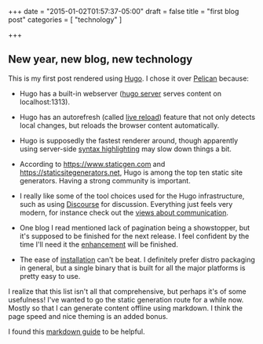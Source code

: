 +++
date = "2015-01-02T01:57:37-05:00"
draft = false
title = "first blog post"
categories = [ "technology" ]

+++

## New year, new blog, new technology

This is my first post rendered using [Hugo](http://gohugo.io/). I chose it
over [Pelican](http://blog.getpelican.com/) because:

- Hugo has a built-in webserver ([hugo server](http://gohugo.io/overview/usage)
serves content on localhost:1313).

- Hugo has an autorefresh (called [live reload](http://gohugo.io/extras/livereload))
feature that not only detects local changes, but reloads the browser content
automatically.

- Hugo is supposedly the fastest renderer around, though apparently using
server-side [syntax highlighting](http://gohugo.io/extras/highlighting/) may
slow down things a bit.

- According to https://www.staticgen.com and https://staticsitegenerators.net,
Hugo is among the top ten static site generators. Having a strong community is
important.

- I really like some of the tool choices used for the Hugo infrastructure,
such as using [Discourse](http://www.discourse.org/) for discussion.
Everything just feels very modern, for instance check out the
[views about communication](http://discuss.gohugo.io/t/how-about-an-irc-channel/416).

- One blog I read mentioned lack of pagination being a showstopper, but it's
supposed to be finished for the next release. I feel confident by the time
I'll need it the [enhancement](https://github.com/spf13/hugo/issues/96) will be finished.

- The ease of [installation](https://github.com/spf13/hugo#installing-hugo-binary)
can't be beat. I definitely prefer distro packaging in general, but a single
binary that is built for all the major platforms is pretty easy to use.

I realize that this list isn't all that comprehensive, but perhaps it's of
some usefulness! I've wanted to go the static generation route for a while
now. Mostly so that I can generate content offline using markdown. I think the
page speed and nice theming is an added bonus.

I found this [markdown guide](https://github.com/adam-p/markdown-here/wiki/Markdown-Cheatsheet)
to be helpful.

